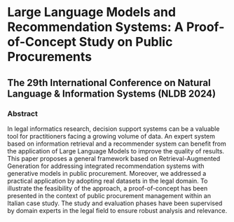 # Large Language Models and Recommendation Systems: A Proof-of-Concept Study on Public Procurements  
## The 29th International Conference on Natural Language &amp; Information Systems (NLDB 2024)  
### Abstract
In legal informatics research, decision support systems can be a valuable tool for practitioners facing a growing volume of data. An expert system based on information retrieval and a recommender system can benefit from the application of Large Language Models to improve the quality of results. 
This paper proposes a general framework based on Retrieval-Augmented Generation for addressing integrated recommendation systems with generative models in public procurement. Moreover, we addressed a practical application by adopting real datasets in the legal domain. To illustrate the feasibility of the approach, a proof-of-concept has been presented in the context of public procurement management within an Italian case study. The study and evaluation phases have been supervised by domain experts in the legal field to ensure robust analysis and relevance.
